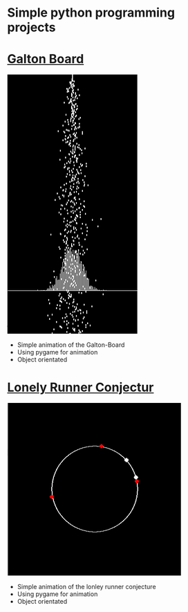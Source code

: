 # Simple python programming projects

# [Galton Board](https://github.com/Timokko/GaltonBoard/blob/master/GaltonBoard.py)

 ![](/images/galton.png)
 
* Simple animation of the Galton-Board     
* Using pygame for animation
* Object orientated 




# [Lonely Runner Conjectur](https://github.com/TimoKropp/LonelyRunner/blob/master/lonely_runner.py)

 ![](/images/lonely_runner.png)
 
* Simple animation of the lonley runner conjecture     
* Using pygame for animation
* Object orientated 

